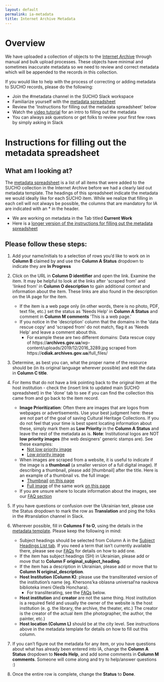 ```yaml
---
layout: default
permalink: ia-metadata
title: Internet Archive Metadata
---
```


# Overview
We have uploaded a collection of objects to the [Internet Archive](https://archive.org/details/sucho) through manual and bulk upload processes. These objects have minimal and sometimes inaccurate metadata so we need to review and correct metadata which will be appended to the records in this collection.

If you would like to help with the process of correcting or adding metadata to SUCHO records, please do the following:
* Join the #metadata channel in the SUCHO Slack workspace
* Familiarize yourself with the [metadata spreadsheet](https://docs.google.com/spreadsheets/d/1QtMHY8ZxJQbmS9KNXrz4oIrfoaHk6GdLjSlNkkfS77k/edit#gid=0)
* Review the 'Instructions for filling out the metadata spreadsheet' below
* Watch the [video tutorial](https://www.youtube.com/watch?v=TqRjacS5Awk) for an intro to filling out the metadata
* You can always ask questions or get folks to review your first few rows by simply asking in Slack

# Instructions for filling out the metadata spreadsheet
## What am I looking at?
The [metadata spreadsheet](https://docs.google.com/spreadsheets/d/1QtMHY8ZxJQbmS9KNXrz4oIrfoaHk6GdLjSlNkkfS77k/edit#gid=0) is a list of all items that were added to the SUCHO collection in the Internet Archive before we had a clearly laid out metadata template. The headings of this spreadsheet indicate the metadata we would ideally like for each SUCHO item. While we realize that filling in each cell will not always be possible, the columns that are mandatory for IA are indicated with an * in the header.
* We are working on metadata in the Tab titled **Current Work**
* Here is a [longer version of the instructions for filling out the metadata spreadsheet](https://docs.google.com/document/d/1qpax1HQmWOVXqbA9NTCU4WBZNWKfLPhUTqxs7s94Jas/edit?usp=sharing)

## Please follow these steps:
1. Add your name/initials to a selection of rows you’d like to work on in **Column B** claimed by and use the **Column A Status** dropdown to indicate they are **In Progress**

2. Click on the URL in **Column D identifier** and open the link. Examine the item. It may be helpful to look at the links after 'scraped from' and 'linked from' in **Column O description** to gain additional context and information about the item. These links are also found in the description on the IA page for the item.
    * If the item is a web page only (in other words, there is no photo, PDF, text file, etc.) set the status as 'Needs Help' in **Column A Status** and comment in **Column M comments** 'This is a web page.'
    * If you notice in the 'description' column that the domains in the 'data rescue copy' and 'scraped from' do not match, flag it as 'Needs Help' and leave a comment about this.
       * For example these are two different domains: Data rescue copy of https://**archives.gov.ua**/wp-content/uploads/2019/12/2016_3289.jpg scraped from https://**cdiak.archives.gov.ua**/full_files/

3. Determine, as best you can, what the proper name of the resource should be (in its original language wherever possible) and edit the data in **Column C title**.

4. For items that do not have a link pointing back to the original item at the host institution - check the (insert link to updated main SUCHO spreadsheet) in the 'done' tab to see if you can find the collection this came from and go back to the item record.
      * **Image Prioritization**: Often there are images that are logos from webpages or advertisements. Use your best judgment here: these are not part of the goal of saving Cultural Heritage Collections. If you do not feel that your time is best spent locating information about these, simply mark them as **Low Priority** in the **Column A Status** and leave the rest of the metadata as is. **Note**: Institutional logos are NOT **low priority images** (the web designers’ generic stamps are). See these examples:
          * [Not low priority image](https://cdiak.archives.gov.ua/images/logo_p.png)
          * [Low priority image](https://lib.kherson.ua/files/lib/Image/vex/development-space/gallery/1-2-6iQ.png)
      * When images are scraped from a website, it is useful to indicate if the image is a **thumbnail** (a smaller version of a full digital image). If describing a thumbnail, please add [thumbnail] after the title. Here is an example of a thumbnail vs. the full image:
          * [Thumbnail](https://archive.pinchukartcentre.org/wp-content/uploads/2018/12/Savadov_Artwork_2002_Suputnyk_oil_canvas_210x150.jpg-300x225.jpg) [on this page](https://archive.pinchukartcentre.org/artists/arsen-savadov)
          * [Full image](https://archive.pinchukartcentre.org/wp-content/uploads/2018/12/Savadov_Artwork_2002_Suputnyk_oil_canvas_210x150.jpg.jpg) of the same work [on this page](https://archive.pinchukartcentre.org/works/arsen-savadok-suputnik-2002-polotno-oliya)
      * If you are unsure where to locate information about the images, see our [FAQ section](https://docs.google.com/document/d/1qpax1HQmWOVXqbA9NTCU4WBZNWKfLPhUTqxs7s94Jas/edit#heading=h.81330kcris8v)

5. If you have questions or confusion over the Ukrainian text, please use the Status dropdown to mark the row as **Translation** and ping the folks in the #translation channel in Slack.

6. Wherever possible, fill in **Columns F to O**, using the details in the [metadata template](https://docs.google.com/document/d/1qpax1HQmWOVXqbA9NTCU4WBZNWKfLPhUTqxs7s94Jas/edit#heading=h.9d7dgmo8j5y4). Please keep the following in mind:
      * Subject headings should be selected from Column A in the [Subject Headings List tab](https://docs.google.com/spreadsheets/d/1QtMHY8ZxJQbmS9KNXrz4oIrfoaHk6GdLjSlNkkfS77k/edit#gid=140170532). If you need a term that isn’t currently available there, please see our [FAQs](https://docs.google.com/document/d/1qpax1HQmWOVXqbA9NTCU4WBZNWKfLPhUTqxs7s94Jas/edit#heading=h.81330kcris8v) for details on how to add one.
      * If the item has subject headings (SH) in Ukrainian, please add or move that to **Column F original_subject_heading**.
      * If the item has a description in Ukrainian, please add or move that to **Column N original_description**.
      * **Host Institution (Column K)**: please use the transliterated version of the institution’s name (eg. Khersons′ka oblasna universal′na naukova biblioteka imeni Olesi͡a Honchara).
        * For transliterating, see the [FAQs](https://docs.google.com/document/d/1qpax1HQmWOVXqbA9NTCU4WBZNWKfLPhUTqxs7s94Jas/edit#heading=h.81330kcris8v) below.
      * **Host institution** and **creator** are not the same thing. Host institution is a required field and usually the owner of the website is the host institution (e. g. the library, the archive, the theater, etc.) The creator is the creator of the actual item (the photographer, the author, the painter, etc.)
      * **Host location (Column L)** should be at the city level. See instructions above in the metadata template for details on how to fill out this column.

7. If you can’t figure out the metadata for any item, or you have questions about what has already been entered into IA, change the **Column A Status** dropdown to **Needs Help**, and add some comments in **Column M comments**. Someone will come along and try to help/answer questions :)

8. Once the entire row is complete, change the **Status** to **Done**.
